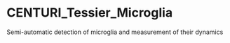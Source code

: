 # CENTURI_Tessier_Microglia
Semi-automatic detection of microglia and measurement of their dynamics
